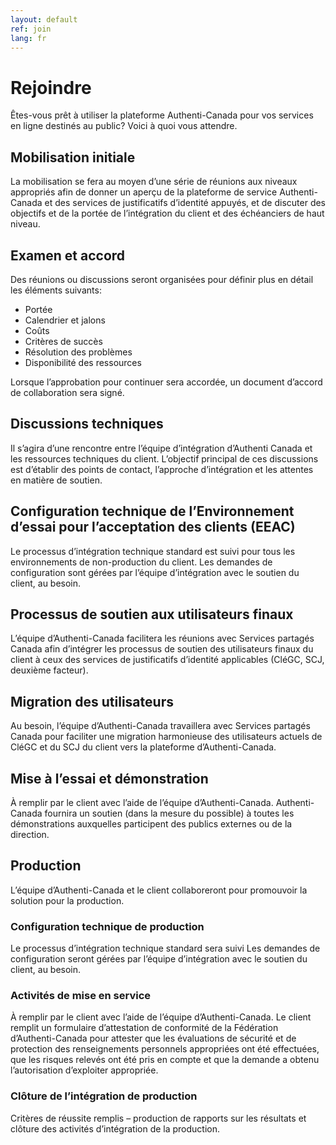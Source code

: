 ```yaml
---
layout: default
ref: join
lang: fr
---
```

# Rejoindre

Êtes-vous prêt à utiliser la plateforme Authenti-Canada pour vos services en ligne destinés au public? Voici à quoi vous attendre.


## Mobilisation initiale

La mobilisation se fera au moyen d’une série de réunions aux niveaux appropriés afin de donner un aperçu de la plateforme de service Authenti-Canada et des services de justificatifs d’identité appuyés, et de discuter des objectifs et de la portée de l’intégration du client et des échéanciers de haut niveau.

## Examen et accord

Des réunions ou discussions seront organisées pour définir plus en détail les éléments suivants:

- Portée
- Calendrier et jalons
- Coûts
- Critères de succès
- Résolution des problèmes
- Disponibilité des ressources 

Lorsque l’approbation pour continuer sera accordée, un document d’accord de collaboration sera signé.

## Discussions techniques

Il s’agira d’une rencontre entre l’équipe d’intégration d’Authenti Canada et les ressources techniques du client. 
L’objectif principal de ces discussions est d’établir des points de contact, l’approche d’intégration et les attentes 
en matière de soutien.

## Configuration technique de l’Environnement d’essai pour l’acceptation des clients (EEAC)

Le processus d’intégration technique standard est suivi pour tous les environnements de non-production du client. 
Les demandes de configuration sont gérées par l’équipe d’intégration avec le soutien du client, au besoin.

## Processus de soutien aux utilisateurs finaux

L’équipe d’Authenti-Canada facilitera les réunions avec Services partagés Canada afin d’intégrer les processus de 
soutien des utilisateurs finaux du client à ceux des services de justificatifs d’identité applicables (CléGC, SCJ, 
deuxième facteur).

## Migration des utilisateurs

Au besoin, l’équipe d’Authenti-Canada travaillera avec Services partagés Canada pour faciliter une migration harmonieuse 
des utilisateurs actuels de CléGC et du SCJ du client vers la plateforme d’Authenti-Canada.

## Mise à l’essai et démonstration

À remplir par le client avec l’aide de l’équipe d’Authenti-Canada. Authenti-Canada fournira un soutien 
(dans la mesure du possible) à toutes les démonstrations auxquelles participent des publics externes ou de la direction.

## Production

L’équipe d’Authenti-Canada et le client collaboreront pour promouvoir la solution pour la production.

### Configuration technique de production

Le processus d’intégration technique standard sera suivi Les demandes de configuration seront gérées par 
l’équipe d’intégration avec le soutien du client, au besoin.

### Activités de mise en service

À remplir par le client avec l’aide de l’équipe d’Authenti-Canada. Le client remplit un formulaire d’attestation 
de conformité de la Fédération d’Authenti-Canada pour attester que les évaluations de sécurité et de protection 
des renseignements personnels appropriées ont été effectuées, que les risques relevés ont été pris en compte et 
que la demande a obtenu l’autorisation d’exploiter appropriée.

### Clôture de l’intégration de production

Critères de réussite remplis – production de rapports sur les résultats et clôture des activités d’intégration de la production.
